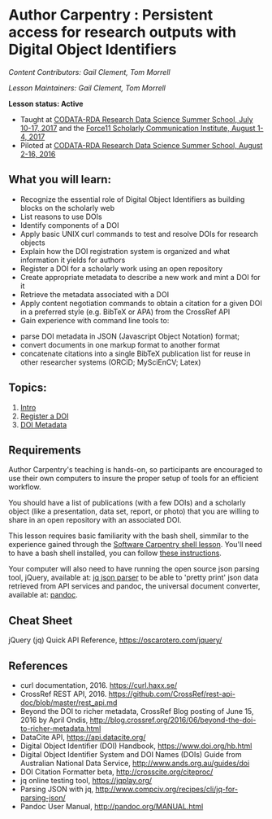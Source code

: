 Author Carpentry : Persistent access for research outputs with Digital Object Identifiers
=======

*Content Contributors: Gail Clement, Tom Morrell*

*Lesson Maintainers: Gail Clement, Tom Morrell*

**Lesson status: Active**
  * Taught at [CODATA-RDA Research Data Science Summer School, July 10-17, 2017](http://indico.ictp.it/event/7974/) and the [Force11 Scholarly Communication Institute, August 1-4, 2017](https://www.force11.org/node/7786/#wt3)
   * Piloted at [CODATA-RDA Research Data Science Summer School, August 2-16, 2016](http://indico.ictp.it/event/7658/)

## What you will learn:

* Recognize the essential role of Digital Object Identifiers as building blocks on the scholarly web
* List reasons to use DOIs
* Identify components of a DOI
* Apply basic UNIX curl commands to test and resolve DOIs for research objects
* Explain how the DOI registration system is organized and what information it yields for authors
* Register a DOI for a scholarly work using an open repository
* Create appropriate metadata to describe a new work and mint a DOI for it
* Retrieve the metadata associated with a DOI
* Apply content negotiation commands to obtain a citation for a given DOI in a preferred style (e.g. BibTeX  or APA) from the CrossRef API
* Gain experience with command line tools to:
- parse DOI metadata in JSON (Javascript Object Notation) format;
- convert documents in one markup format to another format
- concatenate  citations into a single BibTeX publication list for reuse in other researcher systems (ORCiD; MySciEnCV; Latex)

## Topics:

1. [Intro](00-intro-dois.html)
2. [Register a DOI](01-register-doi.html)
3. [DOI Metadata](02-doi-metadata.html)

## Requirements

Author Carpentry's teaching is hands-on, so participants are encouraged to use
their own computers to insure the proper setup of tools for an efficient
workflow.

You should have a list of publications (with a few DOIs) and a scholarly object (like a presentation, data set, report, or photo) that you are willing to share in an
open repository with an associated DOI.

This lesson requires basic familiarity with the bash shell, simmilar to the
experience gained through the
[Software Carpentry shell lesson](http://swcarpentry.github.io/shell-novice/).
You'll need to have a bash shell installed, you can follow
[these instructions](https://swcarpentry.github.io/workshop-template/#setup).

Your computer will also need to have running the open source json parsing tool, jQuery, available at:
 [jq json parser](https://stedolan.github.io/jq/) to be able to 'pretty print' json data retrieved from API services
and pandoc, the universal document converter, available at:
[pandoc](https://pandoc.org/).

## Cheat Sheet
jQuery (jq) Quick API Reference, https://oscarotero.com/jquery/

## References

+ curl documentation, 2016. https://curl.haxx.se/
+ CrossRef REST API, 2016.
https://github.com/CrossRef/rest-api-doc/blob/master/rest_api.md
+ Beyond the DOI to richer metadata, CrossRef Blog posting of June 15, 2016 by
April Ondis,
http://blog.crossref.org/2016/06/beyond-the-doi-to-richer-metadata.html
+ DataCite API, https://api.datacite.org/
+ Digital Object Identifier (DOI) Handbook, https://www.doi.org/hb.html
+ Digital Object Identifier System and DOI Names (DOIs) Guide from Australian
National Data Service, http://www.ands.org.au/guides/doi
+ DOI Citation Formatter beta, http://crosscite.org/citeproc/
+ jq online testing tool, https://jqplay.org/
+ Parsing JSON with jq, http://www.compciv.org/recipes/cli/jq-for-parsing-json/
+ Pandoc User Manual, http://pandoc.org/MANUAL.html
